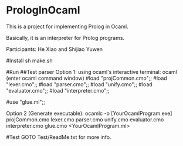 PrologInOcaml
=============

This is a project for implementing Prolog in Ocaml.

Basically, it is an interpreter for Prolog programs.

Participants: He Xiao and Shijiao Yuwen


#Install
sh make.sh

#Run 
##Test parser
Option 1: using ocaml's interactive terminal:
ocaml (enter ocaml command window)
#load "projCommon.cmo";;
#load "lexer.cmo";;
#load "parser.cmo";;
#load "unify.cmo";;
#load "evaluator.cmo";;
#load "interpreter.cmo";;

#use "glue.ml";;

Option 2 (Generate executable): 
ocamlc -o [YourOcamlProgram.exe] projCommon.cmo lexer.cmo parser.cmo
unify.cmo evaluator.cmo interpreter.cmo glue.cmo <YourOcamlProgram.ml>

#Test
GOTO Test/ReadMe.txt for more info.


